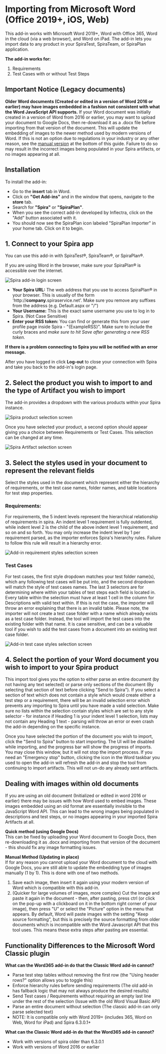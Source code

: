# Importing from Microsoft Word (Office 2019+, iOS, Web)

This add-in works with Microsoft Word 2019+, Word with Office 365, Word in the cloud (via a web browser), and Word on iPad. The add-in lets you import data to any product in your SpiraTest, SpiraTeam, or SpiraPlan application. 

**The add-in works for:**
1. Requirements
2. Test Cases with or without Test Steps

## Important Notice (Legacy documents)
**Older Word documents (Created or edited in a version of Word 2016 or earlier) may have images embedded in a fashion not consistent with what the Word JavaScript API supports.** If your Word document was initially created in a version of Word from 2016 or earlier, you may want to upload your document to Google Docs, then re-download it as a .docx file before importing from that version of the document. This will update the embedding of images to the newer method used by modern versions of Word. If this is not an option due to regulations in your industry or any other reason, see the [manual version](#dealing-with-images-within-old-documents) at the bottom of this guide. Failure to do so may result in the incorrect images being populated in your Spira artifacts, or no images appearing at all.

## Installation

To install the add-in:
* Go to the **insert** tab in Word.
* Click on **"Get Add-ins"** and in the window that opens, navigate to the **store** tab.
* Search for **"Spira"** or **"SpiraPlan"**.
* When you see the correct add-in developed by Inflectra, click on the "Add" button associated with it. 
* You should now see the SpiraPlan icon labeled "SpiraPlan Importer" in your home tab. Click on it to begin.

## 1. Connect to your Spira app

You can use this add-in with SpiraTest®, SpiraTeam®, or SpiraPlan®. 

If you are using Word in the browser, make sure your SpiraPlan® is accessible over the internet.

![Spira add-in login screen](img/word365-log-in-screen.png)

* **Your Spira URL:** The web address that you use to access SpiraPlan® in your browser. This is usually of the form 'http://**company**.spiraservice.net'. Make sure you remove any suffixes from the address (e.g. Default.aspx or "/")
* **Your Username:** This is the exact same username you use to log in to Spira. (Not Case Sensitive)
* **Enter your RSS token:** You can find or generate this from your user profile page inside Spira - "{ExampleRSS}". Make sure to include the curly braces and *make sure to hit Save after generating a new RSS token.*

**If there is a problem connecting to Spira you will be notified with an error message.**

After you have logged in click **Log-out** to close your connection with Spira and take you back to the add-in's login page.

## 2. Select the product you wish to import to and the type of Artifact you wish to import

The add-in provides a dropdown with the various products within your Spira instance.

![Spira product selection screen](img/word365-product-select.png)

Once you have selected your product, a second option should appear giving you a choice between Requirements or Test Cases. This selection can be changed at any time.

![Spira Artifact selection screen](img/word365-artifact-select.png)

## 3. Select the styles used in your document to represent the relevant fields

Select the styles used in the document which represent either the hierarchy of requirements, or the test case names, folder names, and table locations for test step properties. 

### Requirements:

For requirements, the 5 indent levels represent the hierarchical relationship of requirements in spira. An indent level 1 requirement is fully outdented, while indent level 2 is the child of the above indent level 1 requirement, and so on and so forth. You may only increase the indent level by 1 per requirement parsed, as the importer enforces Spira's hierarchy rules. Failure to follow this rule will result in a hierarchy error.

![Add-in requirement styles selection screen](img/word365-requirement-styles.png)

### Test Cases

For test cases, the first style dropdown matches your test folder name(s), which any following test cases will be put into, and the second dropdown will match the style of test cases names. The last 3 selectors are for determining where within your tables of test steps each field is located in. Every table within the selection must have at least 1 cell in the column for Descriptions with valid text within. If this is not the case, the importer will throw an error explaining that there is an invalid table. Please note, the importer will not create a test case folder with a name which already exists as a test case folder. Instead, the tool will import the test cases into the existing folder with that name. It is case sensitive, and can be a valuable tool if you wish to add the test cases from a document into an existing test case folder.

![Add-in test case styles selection screen](img/word365-test-case-styles.jpg)

## 4. Select the portion of your Word document you wish to import to your Spira product

This import tool gives you the option to either parse an entire document (by not having any text selected) or parse only sections of the document (By selecting that section of text before clicking "Send to Spira"). If you select a section of text which does not contain a style which would create either a test step or a requirement, there will be an invalid selection error which prevents any importing to Spira until you have made a valid selection. Make sure no lists within the selection contain styles which are set to any style selector - for instance if Heading 1 is your indent level 1 selection, lists may not contain any Heading 1 text - parsing will throw an error or even crash the add-in depending on the specific instance. 

Once you have selected the portion of the document you wish to import, click the "Send to Spira" button to start importing. The UI will be disabled while importing, and the progress bar will show the progress of imports. You may close this window, but it will not stop the import process. If you need an "Emergency stop" button, clicking the icon in the Word taskbar you used to open the add-in will refresh the add-in and stop the tool from continuing to import artifacts. This will not un-do any already sent artifacts.

## Dealing with images within old documents
If you are using an old document (Initialized or edited in word 2016 or earlier) there may be issues with how Word used to embed images. These images embedded using an old format are essentially invisible to the JavaScript Word API. This can lead to the wrong images being populated in descriptions and test steps, or no images appearing in your imported Spira Artifacts at all. 

**Quick method (using Google Docs)**  
This can be fixed by uploading your Word document to Google Docs, then re-downloading it as .docx and importing from that version of the document - this should fix any image formatting issues. 

**Manual Method (Updating in place)**  
If for any reason you cannot upload your Word document to the cloud with Google Docs, you are still able to update the embedding type of images manually (1 by 1). This is done with one of two methods. 
1. Save each image, then insert it again using your modern version of Word which is compatible with this add-in. 
2. (Quicker for large volumes of images, more complex) Cut the image and paste it again in the document - then, after pasting, press ctrl (or click on the pop-up with a clickboard on it in the bottom right corner of your image), then press "U" or select the "Picture" option in the menu that appears. By default, Word will paste images with the setting "Keep source formatting", but this is precisely the source formatting from older documents which is incompatible with the Word Javascript API that this tool uses. This means these extra steps after pasting are essential.


## Functionality Differences to the Microsoft Word Classic plugin

**What can the Word365 add-in do that the Classic Word add-in cannot?**

* Parse test step tables without removing the first row (the "Using header rows?" option allows you to toggle this)
* Enforce hierarchy rules before sending requirements (The old add-in has fallback logic that may not always produce the desired results)
* Send Test cases / Requirements without requiring an empty last line under the rest of the selection (Issue with the old Word Visual Basic API)
* Parse an entire document without selection (The classic add-in can only parse selected text)
* NOTE: It is compatible only with Word 2019+ (includes 365, Word on Web, Word for iPad) and Spira 6.3.0.1+

**What can the Classic Word add-in do that the Word365 add-in cannot?**

* Work with versions of spira older than 6.3.0.1
* Work with versions of Word 2016 or earlier

